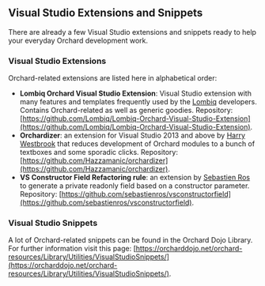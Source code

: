 ## Visual Studio Extensions and Snippets

There are already a few Visual Studio extensions and snippets ready to help your everyday Orchard development work.

### Visual Studio Extensions

Orchard-related extensions are listed here in alphabetical order:

  * **Lombiq Orchard Visual Studio Extension**: Visual Studio extension with many features and templates frequently used by the [Lombiq](http://lombiq.com) developers. Contains Orchard-related as well as generic goodies. Repository: [https://github.com/Lombiq/Lombiq-Orchard-Visual-Studio-Extension](https://github.com/Lombiq/Lombiq-Orchard-Visual-Studio-Extension).
  * **Orchardizer**: an extension for Visual Studio 2013 and above by [Harry Westbrook](http://arkleseizure.net) that reduces development of Orchard modules to a bunch of textboxes and some sporadic clicks. Repository: [https://github.com/Hazzamanic/orchardizer](https://github.com/Hazzamanic/orchardizer).
  * **VS Constructor Field Refactoring rule**: an extension by [Sebastien Ros](http://sebastienros.com/) to generate a private readonly field based on a constructor parameter. Repository: [https://github.com/sebastienros/vsconstructorfield](https://github.com/sebastienros/vsconstructorfield).

### Visual Studio Snippets

A lot of Orchard-related snippets can be found in the Orchard Dojo Library. For further information visit this page: [https://orcharddojo.net/orchard-resources/Library/Utilities/VisualStudioSnippets/](https://orcharddojo.net/orchard-resources/Library/Utilities/VisualStudioSnippets/).
